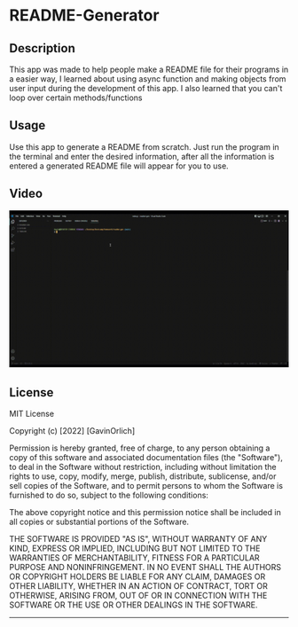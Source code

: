 # README-Generator

## Description

This app was made to help people make a README file for their programs in a easier way, I learned about using async function and making objects from user input during the development of this app. I also learned that you can't loop over certain methods/functions

## Usage

Use this app to generate a README from scratch. Just run the program in the terminal and enter the desired information, after all the information is entered a generated README file will appear for you to use.

## Video

![Video Gif](./video.gif)

## License

MIT License

Copyright (c) [2022] [GavinOrlich]

Permission is hereby granted, free of charge, to any person obtaining a copy of this software and associated documentation files (the "Software"), to deal in the Software without restriction, including without limitation the rights to use, copy, modify, merge, publish, distribute, sublicense, and/or sell copies of the Software, and to permit persons to whom the Software is furnished to do so, subject to the following conditions:

The above copyright notice and this permission notice shall be included in all copies or substantial portions of the Software.

THE SOFTWARE IS PROVIDED "AS IS", WITHOUT WARRANTY OF ANY KIND, EXPRESS OR IMPLIED, INCLUDING BUT NOT LIMITED TO THE WARRANTIES OF MERCHANTABILITY, FITNESS FOR A PARTICULAR PURPOSE AND NONINFRINGEMENT. IN NO EVENT SHALL THE AUTHORS OR COPYRIGHT HOLDERS BE LIABLE FOR ANY CLAIM, DAMAGES OR OTHER LIABILITY, WHETHER IN AN ACTION OF CONTRACT, TORT OR OTHERWISE, ARISING FROM, OUT OF OR IN CONNECTION WITH THE SOFTWARE OR THE USE OR OTHER DEALINGS IN THE SOFTWARE.

---